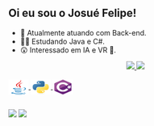 ## Oi eu sou o Josué Felipe!

* 🔭 Atualmente atuando com Back-end.
* 👨‍🎓 Estudando Java e C#.
* 😲 Interessado em IA e VR 🤖.
<div align="center">
  <a href="https://github.com/JosueLft">
  <img height="180em" src="https://github-readme-stats.vercel.app/api?username=JosueLft&show_icons=true&theme=midnight-purple&include_all_commits=true&count_private=true"/>
  <img height="180em" src="https://github-readme-stats.vercel.app/api/top-langs/?username=JosueLft&layout=compact&langs_count=10&theme=midnight-purple&count_private=true"/>
</div>
<div style="display: inline_block"><br>
  <img align="center" alt="Josue-Java" height="30" width="40" src="https://raw.githubusercontent.com/devicons/devicon/master/icons/java/java-original.svg">
  <img align="center" alt="Josue-Python" height="30" width="40" src="https://raw.githubusercontent.com/devicons/devicon/master/icons/python/python-original.svg">
  <img align="center" alt="Josue-Csharp" height="30" width="40" src="https://raw.githubusercontent.com/devicons/devicon/master/icons/csharp/csharp-original.svg">
</div>
  
  ##
 
<div> 
  <a href = "mailto:josueflx1999@gmail.com"><img src="https://img.shields.io/badge/Gmail-D14836?style=for-the-badge&logo=gmail&logoColor=white" target="_blank"></a>
  <a href="https://www.linkedin.com/in/josu%C3%A9-felipe-4b5929135" target="_blank"><img src="https://img.shields.io/badge/-LinkedIn-%230077B5?style=for-the-badge&logo=linkedin&logoColor=white" target="_blank"></a> 
</div>
